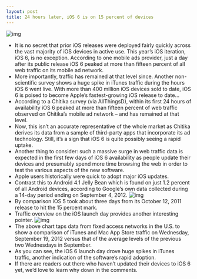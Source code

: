 ```yaml
---
layout: post
title: 24 hours later, iOS 6 is on 15 percent of devices
---
```

![img](http://media.idownloadblog.com/wp-content/uploads/2012/09/Chitika-iOS-6-share-of-all-web-traffic.png)
* It is no secret that prior iOS releases were deployed fairly quickly across the vast majority of iOS devices in active use. This year’s iOS iteration, iOS 6, is no exception. According to one mobile ads provider, just a day after its public release iOS 6 peaked at more than fifteen percent of all web traffic on its mobile ad network.
* More importantly, traffic has remained at that level since. Another non-scientific survey shows a huge spike in iTunes traffic during the hours iOS 6 went live. With more than 400 million iOS devices sold to date, iOS 6 is poised to become Apple’s fastest-growing iOS release to date…
* According to a Chitika survey (via AllThingsD), within its first 24 hours of availability iOS 6 peaked at more than fifteen percent of web traffic observed on Chitika’s mobile ad network – and has remained at that level.
* Now, this isn’t an accurate representative of the whole market as Chitika derives its data from a sample of third-party apps that incorporate its ad technology. Still, it’s a sign that iOS 6 is quite possibly seeing a rapid uptake.
* Another thing to consider: such a massive surge in web traffic data is expected in the first few days of iOS 6 availability as people update their devices and presumably spend more time browsing the web in order to test the various aspects of the new software.
* Apple users historically were quick to adopt major iOS updates.
* Contrast this to Android 4.1 Jelly Bean which is found on just 1.2 percent of all Android devices, according to Google’s own data collected during a 14-day period ending on September 4, 2012.
![img](http://media.idownloadblog.com/wp-content/uploads/2012/09/Google-Android-adoption-20120920.png)
* By comparison iOS 5 took about three days from its October 12, 2011 release to hit the 15 percent mark.
* Traffic overview on the iOS launch day provides another interesting pointer.
![img](http://media.idownloadblog.com/wp-content/uploads/2012/09/iOS-6-launch-iTunes-traffic.png)
* The above chart taps data from fixed access networks in the U.S. to show a comparison of iTunes and Mac App Store traffic on Wednesday, September 19, 2012 versus that of the average levels of the previous two Wednesdays in September.
* As you can see, the iOS 6 launch day drove huge spikes in iTunes traffic, another indication of the software’s rapid adoption.
* If there are readers out there who haven’t updated their devices to iOS 6 yet, we’d love to learn why down in the comments.

